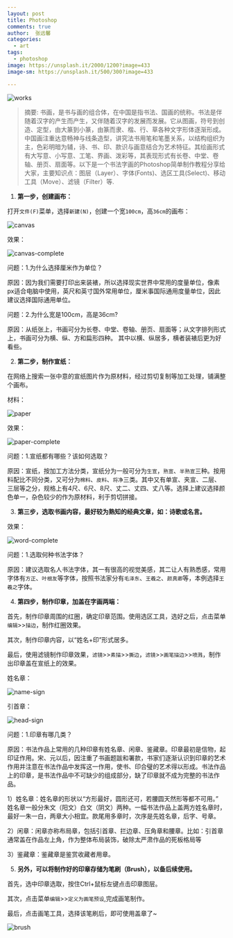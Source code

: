 ```yaml
---
layout: post
title: Photoshop
comments: true
author:  张远馨
categories: 
  - art
tags:
  - photoshop
image: https://unsplash.it/2000/1200?image=433
image-sm: https://unsplash.it/500/300?image=433

---
```


![works](/assets/images/2016-11-19/jobs-crafts.jpg)

>    摘要: 书画，是书与画的组合体，在中国是指书法、国画的统称。书法是伴随着汉字的产生而产生，又伴随着汉字的发展而发展。它从图画，符号到创造、定型，由大篆到小篆，由篆而隶、楷、行、草各种文字形体逐渐形成。中国画注重达意畅神与线条造型，讲究法书用笔和笔墨关系，以结构组织为主，色彩明暗为辅，诗、书、印、款识与画意结合为艺术特征。其绘画形式有大写意、小写意、工笔、界画、泼彩等，其表现形式有长卷、中堂、卷轴、册页、扇面等。以下是一个书法字画的Photoshop简单制作教程分享给大家，主要知识点：图层（Layer）、字体(Fonts)、选区工具(Select)、移动工具（Move）、滤镜（Filter）等.


1. **第一步，创建画布：**

  打开`文件(F)`菜单，选择`新建(N)`，创建一个宽`100cm`，高`36cm`的画布：
  
  ![canvas](/assets/images/2016-11-19/canvas.png)
  
  效果：
  
  ![canvas-complete](/assets/images/2016-11-19/canvas-complete.png)
  
  问题：1.为什么选择厘米作为单位？

  原因：因为我们需要打印出来装裱，所以选择现实世界中常用的度量单位，像素px适合电脑中使用，英尺和英寸国外常用单位，厘米事国际通用度量单位，因此建议选择国际通用单位。

  问题：2.为什么宽是100cm，高是36cm?
  
  原因：从纸张上，书画可分为长卷、中堂、卷轴、册页、扇面等；从文字排列形式上，书画可分为横、纵、方和扁形四种。 其中以横、纵居多，横者装裱后更为好看些。

2.  **第二步，制作宣纸：**

  在网络上搜索一张中意的宣纸图片作为原材料，经过剪切复制等加工处理，铺满整个画布。
  
  材料：
  
  ![paper](/assets/images/2016-11-19/paper.jpg)
  
  效果：
  
  ![paper-complete](/assets/images/2016-11-19/paper-complete.png)
  
  问题：1.宣纸都有哪些？该如何选取？
  
  原因：宣纸，按加工方法分类，宣纸分为一般可分为`生宣`，`熟宣`、`半熟宣`三种。按用料配比不同分类，又可分为`棉料`、`皮料`、`将净`三类。其中又有单宣、夹宣、二层、三层等之分，规格上有4尺、6尺、8尺、丈二、丈四、丈八等。选择上建议选择颜色单一，杂色较少的作为原材料，利于剪切拼接。

3.  **第三步，选取书画内容，最好较为熟知的经典文章，如：诗歌或名言。**

  效果：
  
  ![word-complete](/assets/images/2016-11-19/word-complete.png)
  
  问题：1.选取何种书法字体？
  
  原因：建议选取名人书法字体，其一有很高的视觉美感，其二让人有熟悉感，常用字体有`方正`、`叶根友`等字体，按照书法家分有`毛泽东`、`王羲之`、`颜真卿`等，本例选择`王羲之`字体。

4. **第四步，制作印章，加盖在字画两端：**

  首先，制作印章周围的红圈，确定印章范围。使用选区工具，选好之后，点击菜单`编辑`>>`描边`，制作红圈效果。
  
  其次，制作印章内容，以“姓名+印”形式居多。
  
  最后，使用滤镜制作印章效果，`滤镜`>>`素描`>>`撕边`，`滤镜`>>`画笔描边`>>`喷溅`，制作出印章盖在宣纸上的效果。
  
  姓名章：
  
  ![name-sign](/assets/images/2016-11-19/name-sign.png)
  
  引首章：
  
  ![head-sign](/assets/images/2016-11-19/head-sign.png)
  
  问题：1.印章有哪几类？
  
  原因：书法作品上常用的几种印章有姓名章、闲章、鉴藏章。印章最初是信物，起印证作用。宋、元以后，因注重了书画题跋和署款，书家们逐渐认识到印章的艺术作用并注意在书法作品中发挥这一作用，使书、印合璧的艺术得以形成。书法作品上的印章，是书法作品中不可缺少的组成部分，缺了印章就不成为完整的书法作品。
  
  1）姓名章：姓名章的形状以“方形最好，圆形还可，若腰圆天然形等都不可用。” 姓名章一般分朱文（阳文）白文（阴文）两种。一幅书法作品上盖两方姓名章时，最好一朱一白，两章大小相宜。款尾用多章时，次序是先姓名章，后字、号章。
  
  2）闲章：闲章亦称布局章，包括引首章、拦边章、压角章和腰章。比如：引首章通常盖在作品左上角，作为整体布局装饰，破除太严肃作品的死板格局等
  
  3）鉴藏章：鉴藏章是鉴赏收藏者用章。
  
5. **另外，可以将制作好的印章存储为笔刷（Brush），以备后续使用。**

  首先，选中印章选取，按住Ctrl+鼠标左键点击印章图层。
  
  其次，点击菜单`编辑`>>`定义为画笔预设`,完成画笔制作。
  
  最后，点击画笔工具，选择该笔刷后，即可使用盖章了~
  
  ![brush](/assets/images/2016-11-19/brush.png)
